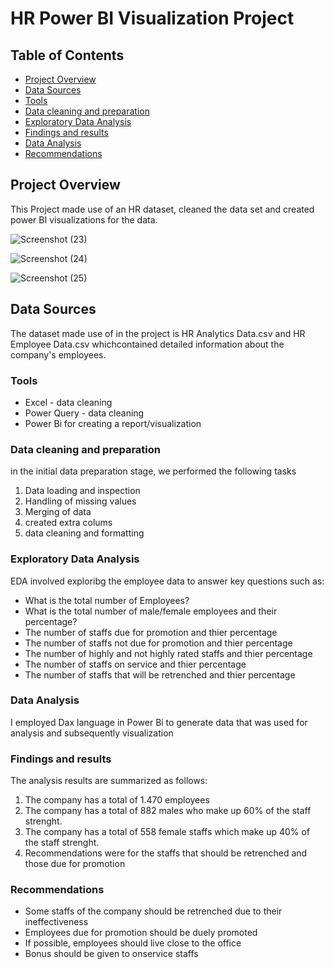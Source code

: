 # HR Power BI Visualization Project

## Table of Contents

- [ Project Overview](#Project-Overview)
- [Data Sources](#Data-Sources)
- [Tools](#Tools)
- [Data cleaning and preparation](#Data-cleaning-and-preparation)
- [Exploratory Data Analysis](#Exploratory-Data-Analysis)
- [Findings and results](#Findings-and-results)
- [Data Analysis](#Data-Analysis)
- [Recommendations](#Recommendations)
  

## Project Overview


This Project made use of an HR dataset, cleaned the data set and created power BI visualizations for the data.

![Screenshot (23)](https://github.com/Samuelekengita/Power-Bi-Project/assets/162126123/d54b0089-08de-4cea-893a-faa2297cea0d)


![Screenshot (24)](https://github.com/Samuelekengita/Power-Bi-Project/assets/162126123/5db0ba7e-9ec3-420d-aa0d-236c40636bce)


![Screenshot (25)](https://github.com/Samuelekengita/Power-Bi-Project/assets/162126123/88976dc2-5a54-4aff-a4fc-3d8ccb9250c5)

## Data Sources


The dataset made use of in the project is HR Analytics Data.csv and HR Employee Data.csv whichcontained detailed information about the company's employees.

### Tools

- Excel - data cleaning 
- Power Query - data cleaning
- Power Bi for creating a report/visualization


### Data cleaning and preparation

in the initial data preparation stage, we performed the following tasks

1. Data loading and inspection
2. Handling of missing values
3. Merging of data
4. created extra colums
5. data cleaning and formatting

### Exploratory Data Analysis

EDA involved exploribg the employee data to answer key questions such as:

- What is the total number of Employees?
- What is the total number of male/female employees and their percentage?
- The number of staffs due for promotion and thier percentage
- The number of staffs not due for promotion and thier percentage
- The number of highly and not highly rated staffs and thier percentage
- The number of staffs on service and thier percentage
- The number of staffs that will be retrenched and thier percentage

  
### Data Analysis

I employed Dax language in Power Bi to generate data that was used for analysis and subsequently visualization

### Findings and results

The analysis results are summarized as follows:

1. The company has a total of 1.470 employees
2. The company has a total of 882 males who make up 60% of the staff strenght.
3. The company has a total of 558 female staffs which make up 40% of the staff strenght.
4. Recommendations were for the staffs that should be retrenched and those due for promotion


### Recommendations

- Some staffs of the company should be retrenched due to their ineffectiveness
- Employees due for promotion should be duely promoted
- If possible, employees should live close to the office
- Bonus should be given to onservice staffs
